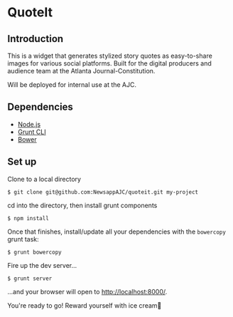# QuoteIt

## Introduction

This is a widget that generates stylized story quotes as easy-to-share images for various social platforms. Built for the digital producers and audience team at the Atlanta Journal-Constitution.

Will be deployed for internal use at the AJC.

## Dependencies

- [Node.js](https://nodejs.org/)
- [Grunt CLI](http://gruntjs.com/getting-started)
- [Bower](http://bower.io/)

## Set up

Clone to a local directory

	$ git clone git@github.com:NewsappAJC/quoteit.git my-project

cd into the directory, then install grunt components

	$ npm install

Once that finishes, install/update all your dependencies with the `` bowercopy `` grunt task:

	$ grunt bowercopy

Fire up the dev server...

	$ grunt server

...and your browser will open to [http://localhost:8000/](http://localhost:8000/).

You're ready to go! Reward yourself with ice cream🍦
